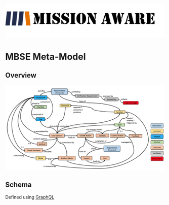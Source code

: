![MA Logo](/images/ma-logo.png)
# MBSE Meta-Model
## Overview
![MA Model](/images/ma-mbse.png)
## Schema
Defined using [GraphQL](https://graphql.org/learn/schema/)
